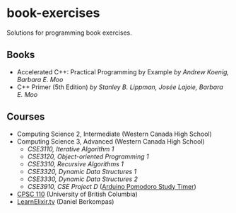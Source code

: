 # book-exercises

Solutions for programming book exercises.

## Books

- Accelerated C++: Practical Programming by Example _by Andrew Koenig, Barbara E. Moo_
- C++ Primer (5th Edition) _by Stanley B. Lippman, Josée Lajoie, Barbara E. Moo_

## Courses

- Computing Science 2, Intermediate (Western Canada High School)
- Computing Science 3, Advanced (Western Canada High School)
  - _CSE3110, Iterative Algorithm 1_
  - _CSE3120, Object-oriented Programming 1_
  - _CSE3310, Recursive Algorithms 1_
  - _CSE3320, Dynamic Data Structures 1_
  - _CSE3330, Dynamic Data Structures 2_
  - _CSE3910, CSE Project D_ ([Arduino Pomodoro Study Timer](https://github.com/pseigo/arduino-pomodoro))
- [CPSC 110](https://edge.edx.org/courses/course-v1:UBC+CPSC110+2018W1/course/) (University of British Columbia)
- [LearnElixir.tv](https://www.learnelixir.tv/) (Daniel Berkompas)
